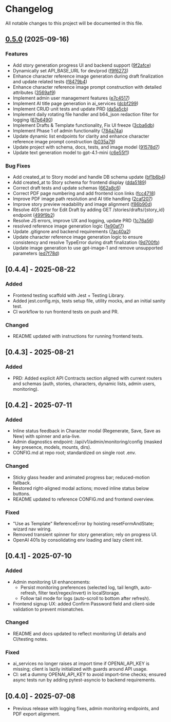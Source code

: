 # Changelog

All notable changes to this project will be documented in this file.

## [0.5.0](https://github.com/LeeBaker3/story_gen_for_work/compare/v0.4.4...v0.5.0) (2025-09-16)


### Features

* Add story generation progress UI and backend support ([9f2afce](https://github.com/LeeBaker3/story_gen_for_work/commit/9f2afcea2eb7afb6742f45f8eabd233a1fe8d28c))
* Dynamically set API_BASE_URL for dev/prod ([f9f6273](https://github.com/LeeBaker3/story_gen_for_work/commit/f9f627338981cdace9175bfcef890293cd4b7ab4))
* Enhance character reference image generation during draft finalization and update related tests ([f8479b4](https://github.com/LeeBaker3/story_gen_for_work/commit/f8479b44ec6c912b3f0b92974457c135545746dd))
* Enhance character reference image prompt construction with detailed attributes ([3569af9](https://github.com/LeeBaker3/story_gen_for_work/commit/3569af9a670dd1da80c450bae6525d1bc1002e94))
* Implement admin user management features ([e7c4517](https://github.com/LeeBaker3/story_gen_for_work/commit/e7c4517d15206b98e366e02544e724d3e7bf2abe))
* Implement AI title page generation in ai_services ([dcbf299](https://github.com/LeeBaker3/story_gen_for_work/commit/dcbf2993a187a45413457f928a251e92b73b1315))
* Implement CRUD unit tests and update PRD ([da5a5cb](https://github.com/LeeBaker3/story_gen_for_work/commit/da5a5cb67ed277cbcc1486db59a3df0097f08493))
* Implement daily rotating file handler and b64_json redaction filter for logging ([67b6490](https://github.com/LeeBaker3/story_gen_for_work/commit/67b64908c6753401e9b1369b270e6afb48368be4))
* Implement Drafts & Template functionality, Fix UI freeze ([3cba6db](https://github.com/LeeBaker3/story_gen_for_work/commit/3cba6dbf38a08861c0ce776d28eba762f8c5fccd))
* Implement Phase 1 of admin functionality ([784a74a](https://github.com/LeeBaker3/story_gen_for_work/commit/784a74a8dfd1c055931b38e7a07225f5758d3f54))
* Update dynamic list endpoints for clarity and enhance character reference image prompt construction ([b035a79](https://github.com/LeeBaker3/story_gen_for_work/commit/b035a791cb0a0a7b97e6d7c4fd7788678a0d53f0))
* Update project with schema, docs, tests, and image model ([91578d7](https://github.com/LeeBaker3/story_gen_for_work/commit/91578d79be8faa90342993cee797f87ebd0e1847))
* Update text generation model to gpt-4.1-mini ([c6e55f1](https://github.com/LeeBaker3/story_gen_for_work/commit/c6e55f13348eabb565b466a5a41111e94794fc37))


### Bug Fixes

* Add created_at to Story model and handle DB schema update ([bf1b6b4](https://github.com/LeeBaker3/story_gen_for_work/commit/bf1b6b490599ce859c559e46b2e3da823bfc313b))
* Add created_at to Story schema for frontend display ([dda5189](https://github.com/LeeBaker3/story_gen_for_work/commit/dda5189df74e16bdf0062442d6e27e76eaca47c8))
* Correct draft tests and update schemas ([662a8c6](https://github.com/LeeBaker3/story_gen_for_work/commit/662a8c63ff965e0e21cf3127628662477004c3bf))
* Correct PDF page numbering and add frontend icon links ([fcc4718](https://github.com/LeeBaker3/story_gen_for_work/commit/fcc47188440752ea48895e022f8a93d6834b3aad))
* Improve PDF image path resolution and AI title handling ([2caf207](https://github.com/LeeBaker3/story_gen_for_work/commit/2caf207d3f20950391d44a6572c51338fac12666))
* Improve story preview readability and image alignment ([f86b90d](https://github.com/LeeBaker3/story_gen_for_work/commit/f86b90defaf458fa0db50cbc4e1c88bc870b62e2))
* Resolve 405 error for Edit Draft by adding GET /stories/drafts/{story_id} endpoint ([499f9b2](https://github.com/LeeBaker3/story_gen_for_work/commit/499f9b23e863d7a09f7c32ed5f335a9d580ead8d))
* Resolve JS errors, improve UX and logging, update PRD ([1c76a56](https://github.com/LeeBaker3/story_gen_for_work/commit/1c76a56daa6b6c9e83c0076babf5e2dd87e9d1ad))
* resolved reference image generation logic ([1e90af7](https://github.com/LeeBaker3/story_gen_for_work/commit/1e90af77f1f3004493641bd71833b07f946ae4d6))
* Update .gitignore and backend requirements ([7ac40a2](https://github.com/LeeBaker3/story_gen_for_work/commit/7ac40a292edcebe7a9719bf3a0a2e5d6292f229d))
* Update character reference image generation logic to ensure consistency and resolve TypeError during draft finalization ([9d700fb](https://github.com/LeeBaker3/story_gen_for_work/commit/9d700fbf2a75dc0ce50e3a4ef718df25b7a92bef))
* Update image generation to use gpt-image-1 and remove unsupported parameters ([ed7f78d](https://github.com/LeeBaker3/story_gen_for_work/commit/ed7f78de2e109cfe653f05a075c30ded0aa6817c))

## [0.4.4] - 2025-08-22
### Added
- Frontend testing scaffold with Jest + Testing Library.
- Added jest.config.mjs, tests setup file, utility mocks, and an initial sanity test.
- CI workflow to run frontend tests on push and PR.

### Changed
- README updated with instructions for running frontend tests.

## [0.4.3] - 2025-08-21
### Added
- PRD: Added explicit API Contracts section aligned with current routers and schemas (auth, stories, characters, dynamic lists, admin users, monitoring).

## [0.4.2] - 2025-07-11
### Added
- Inline status feedback in Character modal (Regenerate, Save, Save as New) with spinner and aria-live.
- Admin diagnostics endpoint: /api/v1/admin/monitoring/config (masked key presence, models, mounts, dirs).
- CONFIG.md at repo root; standardized on single root .env.

### Changed
- Sticky glass header and animated progress bar; reduced-motion fallback.
- Restored right-aligned modal actions; moved inline status below buttons.
- README updated to reference CONFIG.md and frontend overview.

### Fixed
- "Use as Template" ReferenceError by hoisting resetFormAndState; wizard nav wiring.
- Removed transient spinner for story generation; rely on progress UI.
- OpenAI 401s by consolidating env loading and lazy client init.

## [0.4.1] - 2025-07-10
### Added
- Admin monitoring UI enhancements:
  - Persist monitoring preferences (selected log, tail length, auto-refresh, filter text/regex/invert) in localStorage.
  - Follow tail mode for logs (auto-scroll to bottom after refresh).
- Frontend signup UX: added Confirm Password field and client-side validation to prevent mismatches.

### Changed
- README and docs updated to reflect monitoring UI details and CI/testing notes.

### Fixed
- ai_services no longer raises at import time if OPENAI_API_KEY is missing; client is lazily initialized with guards around API usage.
- CI: set a dummy OPENAI_API_KEY to avoid import-time checks; ensured async tests run by adding pytest-asyncio to backend requirements.

## [0.4.0] - 2025-07-08
- Previous release with logging fixes, admin monitoring endpoints, and PDF export alignment.
